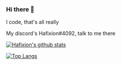### Hi there 👋
I code, that's all really

My discord's Hafixion#4092, talk to me there

[![Hafixion's github stats](https://github-readme-stats.vercel.app/api?username=Hafixion&theme=dark)](https://github.com/anuraghazra/github-readme-stats)

[![Top Langs](https://github-readme-stats.vercel.app/api/top-langs/?username=Hafixion&langs_count=8&theme=dark)](https://github.com/anuraghazra/github-readme-stats)
